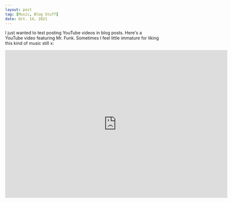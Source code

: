 ```yaml
---
layout: post
tag: [Music, Blog Stuff]
date: Oct. 14, 2021
---
```

I just wanted to test posting YouTube videos in blog posts. Here's a YouTube video featuring Mr. Funk. Sometimes I feel little immature for liking this kind of music still x:

<p style="text-align:center"><iframe width="720px" height="480px" src="https://www.youtube.com/embed/3dEH7uhZ-ME" title="YouTube video player" frameborder="0" allow="accelerometer; autoplay; clipboard-write; encrypted-media; gyroscope; picture-in-picture" allowfullscreen></iframe></p>
